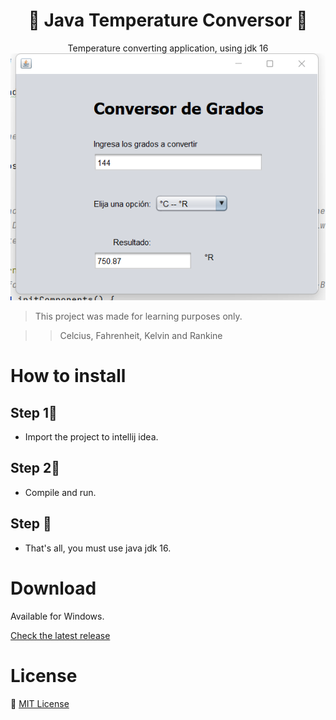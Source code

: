 <h1 align="center">🥝 Java Temperature Conversor 🥝</h1>

<p align="center">
  Temperature converting application, using jdk 16
  <img src="./releases/production/Grados/META-INF/scrren.png" alt="screenshot" />
</p>

> This project was made for learning purposes only.

>> Celcius, Fahrenheit, Kelvin and Rankine

# How to install
## Step 1⃣
* Import the project to intellij idea.
## Step 2⃣
* Compile and run.
## Step 🌳
* That's all, you must use java jdk 16.


# Download
Available for Windows.

[Check the latest release](https://github.com/alexa-00/grados/releases/latest/download)

# License
💜 [MIT License](/LICENSE)
